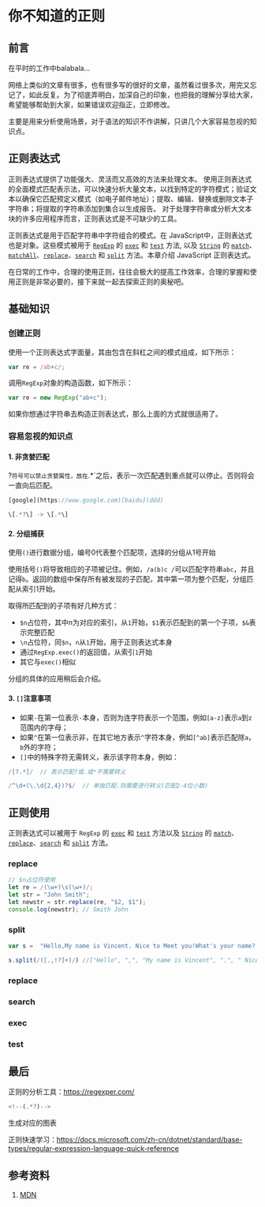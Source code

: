 # 你不知道的正则

## 前言

在平时的工作中balabala...

网络上类似的文章有很多，也有很多写的很好的文章，虽然看过很多次，用完又忘记了，如此反复。为了彻底弄明白，加深自己的印象，也把我的理解分享给大家，希望能够帮助到大家，如果错误欢迎指正，立即修改。

主要是用来分析使用场景，对于语法的知识不作讲解，只讲几个大家容易忽视的知识点。

## 正则表达式

正则表达式提供了功能强大、灵活而又高效的方法来处理文本。 使用正则表达式的全面模式匹配表示法，可以快速分析大量文本，以找到特定的字符模式；验证文本以确保它匹配预定义模式（如电子邮件地址）；提取、编辑、替换或删除文本子字符串；将提取的字符串添加到集合以生成报告。 对于处理字符串或分析大文本块的许多应用程序而言，正则表达式是不可缺少的工具。

正则表达式是用于匹配字符串中字符组合的模式。在 JavaScript中，正则表达式也是对象。这些模式被用于 [`RegExp`](https://developer.mozilla.org/zh-CN/docs/Web/JavaScript/Reference/RegExp) 的 [`exec`](https://developer.mozilla.org/zh-CN/docs/Web/JavaScript/Reference/Global_Objects/RegExp/exec) 和 [`test`](https://developer.mozilla.org/zh-CN/docs/Web/JavaScript/Reference/Global_Objects/RegExp/test) 方法, 以及 [`String`](https://developer.mozilla.org/zh-CN/docs/Web/JavaScript/Reference/String) 的 [`match`](https://developer.mozilla.org/zh-CN/docs/Web/JavaScript/Reference/Global_Objects/String/match)、[`matchAll`](https://developer.mozilla.org/zh-CN/docs/Web/JavaScript/Reference/Global_Objects/String/matchAll)、[`replace`](https://developer.mozilla.org/zh-CN/docs/Web/JavaScript/Reference/Global_Objects/String/replace)、[`search`](https://developer.mozilla.org/zh-CN/docs/Web/JavaScript/Reference/Global_Objects/String/search) 和 [`split`](https://developer.mozilla.org/zh-CN/docs/Web/JavaScript/Reference/Global_Objects/String/split) 方法。本章介绍 JavaScript 正则表达式。

在日常的工作中，合理的使用正则，往往会极大的提高工作效率，合理的掌握和使用正则是非常必要的，接下来就一起去探索正则的奥秘吧。



## 基础知识

### 创建正则

使用一个正则表达式字面量，其由包含在斜杠之间的模式组成，如下所示：

```js
var re = /ab+c/;
```

调用`RegExp`对象的构造函数，如下所示：

```js
var re = new RegExp("ab+c");
```

如果你想通过字符串去构造正则表达式，那么上面的方式就很适用了。



### 容易忽视的知识点

#### 1. 非贪婪匹配

?`符号可以禁止贪婪属性，放在`.*`之后，表示一次匹配遇到重点就可以停止。否则将会一直向后匹配。

```js
[google](https://www.google.com)[baidu](ddd)

\[.*?\] -> \[.*\]
```

#### 2. 分组捕获

使用`()`进行数据分组，编号0代表整个匹配项，选择的分组从1号开始

使用括号`()`将导致相应的子项被记住。例如，`/a(b)c /`可以匹配字符串`abc`，并且记得`b`。返回的数组中保存所有被发现的子匹配，其中第一项为整个匹配，分组匹配从索引1开始。

取得所匹配到的子项有好几种方式：

- `$n`占位符，其中n为对应的索引，从`1`开始，`$1`表示匹配到的第一个子项，`$&`表示完整匹配
- `\n`占位符，同`$n`，`n`从`1`开始，用于正则表达式本身
- 通过`RegExp.exec()`的返回值，从索引`1`开始
- 其它与`exec()`相似

分组的具体的应用稍后会介绍。

#### 3. `[]`注意事项

- 如果`-`在第一位表示`-`本身，否则为连字符表示一个范围，例如`[a-z]`表示`a`到`z`范围内的字母；
- 如果`^`在第一位表示非，在其它地方表示`^`字符本身，例如`[^ab]`表示匹配除`a`，`b`外的字符；
- `[]`中的特殊字符无需转义，表示该字符本身，例如：

```js  
/[?.*]/  // 表示匹配?或.或*不需要转义

/^\d+(\.\d{2,4})?$/  // 单独匹配.则需要进行转义(匹配2-4位小数)
```

## 正则使用

正则表达式可以被用于 `RegExp` 的 [`exec`](https://developer.mozilla.org/zh-CN/docs/JavaScript/Reference/Global_Objects/RegExp/exec) 和 [`test`](https://developer.mozilla.org/zh-CN/docs/JavaScript/Reference/Global_Objects/RegExp/test) 方法以及 [`String`](https://developer.mozilla.org/zh-CN/docs/JavaScript/Reference/Global_Objects/String) 的 [`match`](https://developer.mozilla.org/zh-CN/docs/JavaScript/Reference/Global_Objects/String/match)、[`replace`](https://developer.mozilla.org/zh-CN/docs/JavaScript/Reference/Global_Objects/String/replace)、[`search`](https://developer.mozilla.org/zh-CN/docs/JavaScript/Reference/Global_Objects/String/search) 和 [`split`](https://developer.mozilla.org/zh-CN/docs/JavaScript/Reference/Global_Objects/String/split) 方法。

### replace

```js
// $n占位符使用	
let re = /(\w+)\s(\w+)/;
let str = "John Smith";
let newstr = str.replace(re, "$2, $1");
console.log(newstr); // Smith John
```

### split

```js
var s =  "Hello,My name is Vincent. Nice to Meet you!What's your name? Haha."

s.split(/([.,!?]+)/) //["Hello", ",", "My name is Vincent", ".", " Nice to Meet you", "!", "What's your name", "?", " Haha", ".", ""]
```

### replace



### search

### exec

### test



## 最后

正则的分析工具：https://regexper.com/

```js
<!--(.*?)-->
```

生成对应的图表

正则快速学习：https://docs.microsoft.com/zh-cn/dotnet/standard/base-types/regular-expression-language-quick-reference



## 参考资料

1. [MDN](https://developer.mozilla.org/zh-CN/docs/Web/JavaScript/Guide/Regular_Expressions)